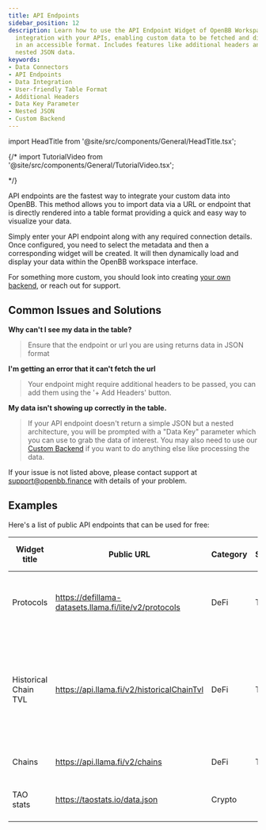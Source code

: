 ```yaml
---
title: API Endpoints
sidebar_position: 12
description: Learn how to use the API Endpoint Widget of OpenBB Workspace for seamless
  integration with your APIs, enabling custom data to be fetched and displayed
  in an accessible format. Includes features like additional headers and addressing
  nested JSON data.
keywords:
- Data Connectors
- API Endpoints
- Data Integration
- User-friendly Table Format
- Additional Headers
- Data Key Parameter
- Nested JSON
- Custom Backend
---
```


import HeadTitle from '@site/src/components/General/HeadTitle.tsx';

<HeadTitle title="API Endpoint | OpenBB Workspace Docs" />

{/* import TutorialVideo from '@site/src/components/General/TutorialVideo.tsx';

<TutorialVideo
  youtubeLink="https://www.youtube.com/embed/gX63rYzqpL0?si=74No_7LgG2gYwnDg"
  videoLegend="Short introduction to adding a single widget"
/> */}

API endpoints are the fastest way to integrate your custom data into OpenBB. This method allows you to import data via a URL or endpoint that is directly rendered into a table format providing a quick and easy way to visualize your data.

Simply enter your API endpoint along with any required connection details. Once configured, you need to select the metadata and then a corresponding widget will be created. It will then dynamically load and display your data within the OpenBB workspace interface.

For something more custom, you should look into creating [your own backend](/terminal/custom-backend), or reach out for support.

## Common Issues and Solutions

**Why can't I see my data in the table?**
> Ensure that the endpoint or url you are using returns data in JSON format

**I'm getting an error that it can't fetch the url**
> Your endpoint might require additional headers to be passed, you can add them using the '+ Add Headers' button.

**My data isn't showing up correctly in the table.**
> If your API endpoint doesn't return a simple JSON but a nested architecture, you will be prompted with a "Data Key" parameter which you can use to grab the data of interest.
> You may also need to use our [Custom Backend](/terminal/custom-backend) if you want to do anything else like processing the data.

If your issue is not listed above, please contact support at [support@openbb.finance](mailto:support@openbb.finance) with details of your problem.

## Examples

Here's a list of public API endpoints that can be used for free:

| Widget title | Public URL | Category | Subcategory | Source | Description | Add to Pro |
| -------- | ------- | -------- | ------- | -------- | ------- | ------- |
| Protocols | https://defillama-datasets.llama.fi/lite/v2/protocols | DeFi | TVL | DefiLLama | List of all protocols on DefiLlama along with their TVL | <a href="https://pro.openbb.co/app/data-connectors?modal=data-connectors&dcTab=single&endpoint=https://defillama-datasets.llama.fi/lite/v2/protocols&name=Protocols" target="_blank"> <button className="_btn text-xs">Add</button> </a> |
| Historical Chain TVL | https://api.llama.fi/v2/historicalChainTvl | DeFi | TVL | DefiLLama | Get historical TVL (excludes liquid staking and double counted tvl) on DeFi on all chains | <a href="https://pro.openbb.co/app/data-connectors?modal=data-connectors&dcTab=single&endpoint=https://api.llama.fi/v2/historicalChainTvl&name=Historical Chain TVL" target="_blank"> <button className="_btn text-xs">Add</button> </a> |
| Chains | https://api.llama.fi/v2/chains | DeFi | TVL | DefiLLama | Get current TVL of all chains | <a href="https://pro.openbb.co/app/data-connectors?modal=data-connectors&dcTab=single&endpoint=https://api.llama.fi/v2/chains&name=Chains" target="_blank"> <button className="_btn text-xs">Add</button> </a> |
| TAO stats | https://taostats.io/data.json | Crypto | | Tao | Latest $TAO token and subnet information | <a href="https://pro.openbb.co/app/data-connectors?modal=data-connectors&dcTab=single&endpoint=https://taostats.io/data.json&name=TAO stats" target="_blank"> <button className="_btn text-xs">Add</button> </a> |
